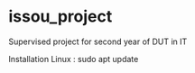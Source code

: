 # issou_project
Supervised project for second year of DUT in IT

Installation Linux :
sudo apt update
